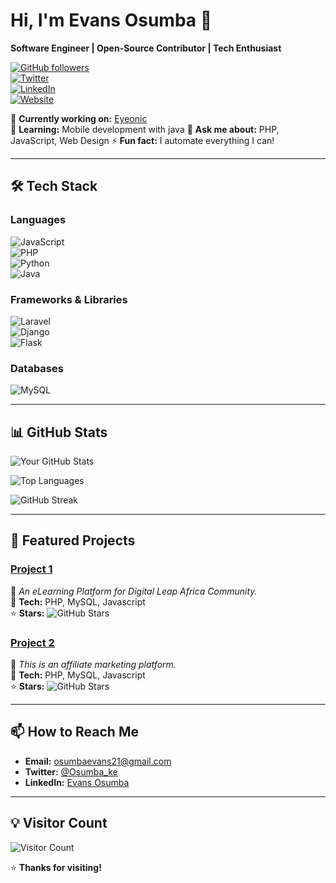 # **Hi, I'm Evans Osumba** 👋  
**Software Engineer | Open-Source Contributor | Tech Enthusiast**  

[![GitHub followers](https://img.shields.io/github/followers/galaxie-dev?style=social)](https://github.com/galaxie-dev)  
[![Twitter](https://img.shields.io/twitter/follow/Osumba_ke?style=social)](https://x.com/Osumba_ke)  
[![LinkedIn](https://img.shields.io/badge/LinkedIn-Connect-blue)](https://www.linkedin.com/in/evans-osumba-0565b42b0/)  
[![Website](https://img.shields.io/badge/Website-Portfolio-orange)](https://evansosumba.vercel.app)  

🔭 **Currently working on:** [Eyeonic](https://github.com/galaxie/eyeonic)  
🌱 **Learning:** Mobile development with java
💬 **Ask me about:** PHP, JavaScript, Web Design 
⚡ **Fun fact:** I automate everything I can!  

---

## **🛠️ Tech Stack**  

### **Languages**  
![JavaScript](https://img.shields.io/badge/-JavaScript-F7DF1E?logo=javascript&logoColor=black)  
![PHP](https://img.shields.io/badge/-PHP-777BB4?logo=php&logoColor=white)  
![Python](https://img.shields.io/badge/-Python-3776AB?logo=python&logoColor=white)  
![Java](https://img.shields.io/badge/-Java-007396?logo=java&logoColor=white)  

### **Frameworks & Libraries**  
![Laravel](https://img.shields.io/badge/-Laravel-FF2D20?logo=laravel&logoColor=white)  
![Django](https://img.shields.io/badge/-Django-092E20?logo=django&logoColor=white)  
![Flask](https://img.shields.io/badge/-Flask-000000?logo=flask&logoColor=white)   

### **Databases**  
![MySQL](https://img.shields.io/badge/-MySQL-4479A1?logo=mysql&logoColor=white) 

---

## **📊 GitHub Stats**  

![Your GitHub Stats](https://github-readme-stats.vercel.app/api?username=galaxie-dev&show_icons=true&theme=radical&hide_border=true)  

![Top Languages](https://github-readme-stats.vercel.app/api/top-langs/?username=galaxie-dev&layout=compact&theme=radical&hide_border=true)  

![GitHub Streak](https://streak-stats.demolab.com/?user=galaxie-dev&theme=radical&hide_border=true)  

---

## **🚀 Featured Projects**  

### **[Project 1](https://github.com/galaxie-dev/digital_leap-enterprise)**  
📝 *An eLearning Platform for Digital Leap Africa Community.*  
🔧 **Tech:** PHP, MySQL, Javascript  
⭐ **Stars:** ![GitHub Stars](https://img.shields.io/github/stars/galaxie-dev/digital_leap-enterprise?style=flat-square)  

### **[Project 2](https://github.com/galaxie-dev/looma)**  
📝 *This is an affiliate marketing platform.*  
🔧 **Tech:** PHP, MySQL, Javascript  
⭐ **Stars:** ![GitHub Stars](https://img.shields.io/github/stars/galaxie-dev/looma?style=flat-square)  

---


## **📫 How to Reach Me**  
- **Email:** osumbaevans21@gmail.com  
- **Twitter:** [@Osumba_ke](https://twitter.com/Osumba_ke)  
- **LinkedIn:** [Evans Osumba](https://www.linkedin.com/in/evans-osumba-0565b42b0/)  

---

## **💡 Visitor Count**  
![Visitor Count](https://profile-counter.glitch.me/galaxie-dev/count.svg)  

⭐ **Thanks for visiting!**  
